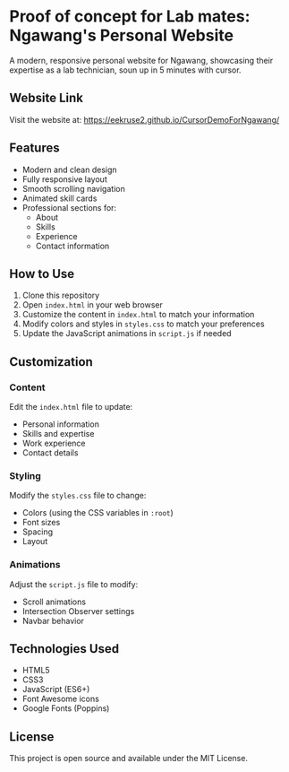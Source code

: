 # Proof of concept for Lab mates: Ngawang's Personal Website

A modern, responsive personal website for Ngawang, showcasing their expertise as a lab technician, soun up in 5 minutes with cursor.

## Website Link
Visit the website at: https://eekruse2.github.io/CursorDemoForNgawang/

## Features

- Modern and clean design
- Fully responsive layout
- Smooth scrolling navigation
- Animated skill cards
- Professional sections for:
  - About
  - Skills
  - Experience
  - Contact information

## How to Use

1. Clone this repository
2. Open `index.html` in your web browser
3. Customize the content in `index.html` to match your information
4. Modify colors and styles in `styles.css` to match your preferences
5. Update the JavaScript animations in `script.js` if needed

## Customization

### Content
Edit the `index.html` file to update:
- Personal information
- Skills and expertise
- Work experience
- Contact details

### Styling
Modify the `styles.css` file to change:
- Colors (using the CSS variables in `:root`)
- Font sizes
- Spacing
- Layout

### Animations
Adjust the `script.js` file to modify:
- Scroll animations
- Intersection Observer settings
- Navbar behavior

## Technologies Used

- HTML5
- CSS3
- JavaScript (ES6+)
- Font Awesome icons
- Google Fonts (Poppins)

## License

This project is open source and available under the MIT License.
